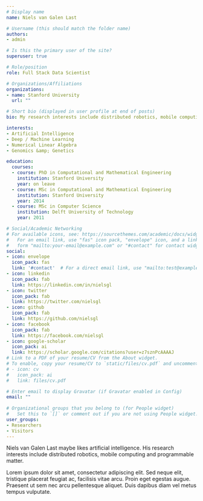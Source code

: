 ```yaml
---
# Display name
name: Niels van Galen Last

# Username (this should match the folder name)
authors:
- admin

# Is this the primary user of the site?
superuser: true

# Role/position
role: Full Stack Data Scientist

# Organizations/Affiliations
organizations:
- name: Stanford University
  url: ""

# Short bio (displayed in user profile at end of posts)
bio: My research interests include distributed robotics, mobile computing and programmable matter. Foo, bar.

interests:
- Artificial Intelligence
- Deep / Machine Learning
- Numerical Linear Algebra
- Genomics &amp; Genetics

education:
  courses:
  - course: PhD in Computational and Mathematical Engineering
    institution: Stanford University
    year: on leave
  - course: MSc in Computational and Mathematical Engineering
    institution: Stanford University
    year: 2014
  - course: MSc in Computer Science
    institution: Delft University of Technology
    year: 2011

# Social/Academic Networking
# For available icons, see: https://sourcethemes.com/academic/docs/widgets/#icons
#   For an email link, use "fas" icon pack, "envelope" icon, and a link in the
#   form "mailto:your-email@example.com" or "#contact" for contact widget.
social:
- icon: envelope
  icon_pack: fas
  link: '#contact'  # For a direct email link, use "mailto:test@example.org".
- icon: linkedin
  icon_pack: fab
  link: https://linkedin.com/in/nielsgl
- icon: twitter
  icon_pack: fab
  link: https://twitter.com/nielsgl
- icon: github
  icon_pack: fab
  link: https://github.com/nielsgl
- icon: facebook
  icon_pack: fab
  link: https://facebook.com/nielsgl
- icon: google-scholar
  icon_pack: ai
  link: https://scholar.google.com/citations?user=z7sznPcAAAAJ
# Link to a PDF of your resume/CV from the About widget.
# To enable, copy your resume/CV to `static/files/cv.pdf` and uncomment the lines below.  
# - icon: cv
#   icon_pack: ai
#   link: files/cv.pdf

# Enter email to display Gravatar (if Gravatar enabled in Config)
email: ""
  
# Organizational groups that you belong to (for People widget)
#   Set this to `[]` or comment out if you are not using People widget.  
user_groups:
- Researchers
- Visitors
---
```


Niels van Galen Last maybe likes artificial intelligence. His research interests include distributed robotics, mobile computing and programmable matter.

Lorem ipsum dolor sit amet, consectetur adipiscing elit. Sed neque elit, tristique placerat feugiat ac, facilisis vitae arcu. Proin eget egestas augue. Praesent ut sem nec arcu pellentesque aliquet. Duis dapibus diam vel metus tempus vulputate. 
